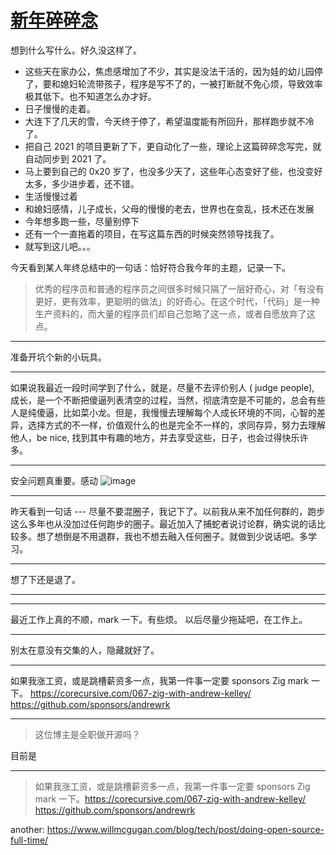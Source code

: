 # [新年碎碎念](https://github.com/yihong0618/gitblog/issues/201)

想到什么写什么。好久没这样了。

- 这些天在家办公，焦虑感增加了不少，其实是没法干活的，因为娃的幼儿园停了，要和媳妇轮流带孩子，程序是写不了的，一被打断就不免心烦，导致效率极其低下。也不知道怎么办才好。
- 日子慢慢的走着。
- 大连下了几天的雪，今天终于停了，希望温度能有所回升，那样跑步就不冷了。
- 把自己 2021 的项目更新了下，更自动化了一些，理论上这篇碎碎念写完，就自动同步到 2021 了。
- 马上要到自己的 0x20 岁了，也没多少天了，这些年心态变好了些，也没变好太多，多少进步着，还不错。
- 生活慢慢过着
- 和媳妇感情，儿子成长，父母的慢慢的老去，世界也在变乱，技术还在发展
- 今年想多跑一些，尽量别停下
- 还有一个一直拖着的项目，在写这篇东西的时候突然领导找我了。
- 就写到这儿吧。。。

今天看到某人年终总结中的一句话：恰好符合我今年的主题，记录一下。
> 优秀的程序员和普通的程序员之间很多时候只隔了一层好奇心，对「有没有更好，更有效率，更聪明的做法」的好奇心。在这个时代，「代码」是一种生产资料的，而大量的程序员们却自己忽略了这一点，或者自愿放弃了这点。

---

准备开坑个新的小玩具。

---

如果说我最近一段时间学到了什么，就是，尽量不去评价别人 ( judge people), 成长，是一个不断把傻逼列表清空的过程，当然，彻底清空是不可能的，总会有些人是纯傻逼，比如菜小龙。但是，我慢慢去理解每个人成长环境的不同，心智的差异，选择方式的不一样，价值观什么的也是完全不一样的，求同存异，努力去理解他人，be nice, 找到其中有趣的地方，并去享受这些，日子，也会过得快乐许多。

---

安全问题真重要。感动
![image](https://user-images.githubusercontent.com/15976103/105130749-8e56c900-5b22-11eb-9b8b-efbe350c8c37.png)



---

昨天看到一句话 --- 尽量不要混圈子，我记下了。以前我从来不加任何群的，跑步这么多年也从没加过任何跑步的圈子。最近加入了捕蛇者说讨论群，确实说的话比较多。想了想倒是不用退群，我也不想去融入任何圈子。就做到少说话吧。多学习。

---

想了下还是退了。

---

---

最近工作上真的不顺，mark 一下。有些烦。
以后尽量少拖延吧，在工作上。

---

别太在意没有交集的人，隐藏就好了。

---

如果我涨工资，或是跳槽薪资多一点，我第一件事一定要 sponsors Zig mark 一下。
https://corecursive.com/067-zig-with-andrew-kelley/
https://github.com/sponsors/andrewrk

---

> 这位博主是全职做开源吗？

目前是

---

> 如果我涨工资，或是跳槽薪资多一点，我第一件事一定要 sponsors Zig mark 一下。https://corecursive.com/067-zig-with-andrew-kelley/ https://github.com/sponsors/andrewrk

another:
https://www.willmcgugan.com/blog/tech/post/doing-open-source-full-time/